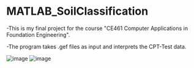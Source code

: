 # MATLAB_SoilClassification
-This is my final project for the course "CE461 Computer Applications in Foundation Engineering".

-The program takes .gef files as input and interprets the CPT-Test data. 

![image](https://user-images.githubusercontent.com/115707636/207450525-4ee1a165-1a9e-4511-b875-e936d1e036da.png)
![image](https://user-images.githubusercontent.com/115707636/207450712-2d9d1c16-91f1-4c97-b5d5-84226bc7538c.png)
